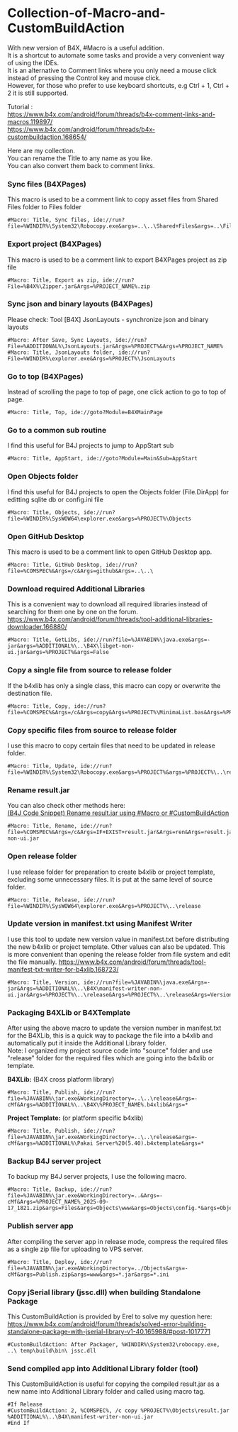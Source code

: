 # Collection-of-Macro-and-CustomBuildAction
With new version of B4X, #Macro is a useful addition.\
It is a shortcut to automate some tasks and provide a very convenient way of using the IDEs.\
It is an alternative to Comment links where you only need a mouse click instead of pressing the Control key and mouse click.\
However, for those who prefer to use keyboard shortcuts, e.g Ctrl + 1, Ctrl + 2 it is still supported.

Tutorial :\
https://www.b4x.com/android/forum/threads/b4x-comment-links-and-macros.119897/ \
https://www.b4x.com/android/forum/threads/b4x-custombuildaction.168654/

Here are my collection.\
You can rename the Title to any name as you like.\
You can also convert them back to comment links.

### Sync files (B4XPages)
This macro is used to be a comment link to copy asset files from Shared Files folder to Files folder
```
#Macro: Title, Sync files, ide://run?file=%WINDIR%\System32\Robocopy.exe&args=..\..\Shared+Files&args=..\Files&FilesSync=True
```

### Export project (B4XPages)
This macro is used to be a comment link to export B4XPages project as zip file
```
#Macro: Title, Export as zip, ide://run?File=%B4X%\Zipper.jar&Args=%PROJECT_NAME%.zip
```

### Sync json and binary layouts (B4XPages)
Please check: Tool [B4X] JsonLayouts - synchronize json and binary layouts
```
#Macro: After Save, Sync Layouts, ide://run?File=%ADDITIONAL%\JsonLayouts.jar&Args=%PROJECT%&Args=%PROJECT_NAME%
#Macro: Title, JsonLayouts folder, ide://run?File=%WINDIR%\explorer.exe&Args=%PROJECT%\JsonLayouts
```

### Go to top (B4XPages)
Instead of scrolling the page to top of page, one click action to go to top of page.
```
#Macro: Title, Top, ide://goto?Module=B4XMainPage
```

### Go to a common sub routine
I find this useful for B4J projects to jump to AppStart sub
```
#Macro: Title, AppStart, ide://goto?Module=Main&Sub=AppStart
```

### Open Objects folder
I find this useful for B4J projects to open the Objects folder (File.DirApp) for editting sqlite db or config.ini file
```
#Macro: Title, Objects, ide://run?file=%WINDIR%\SysWOW64\explorer.exe&args=%PROJECT%\Objects
```

### Open GitHub Desktop
This macro is used to be a comment link to open GitHub Desktop app.
```
#Macro: Title, GitHub Desktop, ide://run?file=%COMSPEC%&Args=/c&Args=github&Args=..\..\
```

### Download required Additional Libraries
This is a convenient way to download all required libraries instead of searching for them one by one on the forum.
https://www.b4x.com/android/forum/threads/tool-additional-libraries-downloader.166880/
```
#Macro: Title, GetLibs, ide://run?file=%JAVABIN%\java.exe&args=-jar&args=%ADDITIONAL%\..\B4X\libget-non-ui.jar&args=%PROJECT%&args=False
```

### Copy a single file from source to release folder
If the b4xlib has only a single class, this macro can copy or overwrite the destination file.
```
#Macro: Title, Copy, ide://run?file=%COMSPEC%&Args=/c&Args=copy&Args=%PROJECT%\MinimaList.bas&Args=%PROJECT%\..\release\MinimaList.bas
```

### Copy specific files from source to release folder
I use this macro to copy certain files that need to be updated in release folder.
```
#Macro: Title, Update, ide://run?file=%WINDIR%\System32\Robocopy.exe&args=%PROJECT%&args=%PROJECT%\..\release\&args=*.bas&args=*.json&args=*.b4j&args=*.html&args=*.example&args=help.css&args=main.css&args=main.js&args=/S
```
### Rename result.jar
You can also check other methods here:\
[(B4J Code Snippet) Rename result.jar using #Macro or #CustomBuildAction](https://www.b4x.com/android/forum/threads/rename-result-jar-using-macro-or-custombuildaction.168616/)
```
#Macro: Title, Rename, ide://run?file=%COMSPEC%&Args=/c&Args=IF+EXIST+result.jar&Args=ren&Args=result.jar&Args=libget-non-ui.jar
```

### Open release folder
I use release folder for preparation to create b4xlib or project template, excluding some unnecessary files. It is put at the same level of source folder.
```
#Macro: Title, Release, ide://run?file=%WINDIR%\SysWOW64\explorer.exe&Args=%PROJECT%\..\release
```

### Update version in manifest.txt using Manifest Writer
I use this tool to update new version value in manifest.txt before distributing the new b4xlib or project template. Other values can also be updated. This is more convenient than opening the release folder from file system and edit the file manually.
https://www.b4x.com/android/forum/threads/tool-manifest-txt-writer-for-b4xlib.168723/
```
#Macro: Title, Version, ide://run?file=%JAVABIN%\java.exe&Args=-jar&Args=%ADDITIONAL%\..\B4X\manifest-writer-non-ui.jar&Args=%PROJECT%\..\release&Args=%PROJECT%\..\release&Args=Version&Args=2.10
```

### Packaging B4XLib or B4XTemplate
After using the above macro to update the version number in manifest.txt for the B4XLib, this is a quick way to package the file into a b4xlib and automatically put it inside the Additional Library folder.\
Note: I organized my project source code into "source" folder and use "release" folder for the required files which are going into the b4xlib or template.

**B4XLib:** (B4X cross platform library)
```
#Macro: Title, Publish, ide://run?file=%JAVABIN%\jar.exe&WorkingDirectory=..\..\release&Args=-cMf&Args=%ADDITIONAL%\..\B4X\%PROJECT_NAME%.b4xlib&Args=*
```

**Project Template:** (or platform specific b4xlib)
```
#Macro: Title, Publish, ide://run?file=%JAVABIN%\jar.exe&WorkingDirectory=..\..\release&args=-cMf&args=%ADDITIONAL%\Pakai Server%20(5.40).b4xtemplate&args=*
```

### Backup B4J server project
To backup my B4J server projects, I use the following macro.
```
#Macro: Title, Backup, ide://run?file=%JAVABIN%\jar.exe&WorkingDirectory=..&Args=-cMf&Args=%PROJECT_NAME%_2025-09-17_1821.zip&args=Files&args=Objects\www&args=Objects\config.*&args=Objects\LICENSE&args=*.bas&args=*.b4j&args=*.b4j.meta&args=libs.json
```

### Publish server app
After compiling the server app in release mode, compress the required files as a single zip file for uploading to VPS server.
```
#Macro: Title, Deploy, ide://run?file=%JAVABIN%\jar.exe&WorkingDirectory=../Objects&args=-cMf&args=Publish.zip&args=www&args=*.jar&args=*.ini
```

### Copy jSerial library (jssc.dll) when building Standalone Package
This CustomBuildAction is provided by Erel to solve my question here:
https://www.b4x.com/android/forum/threads/solved-error-building-standalone-package-with-jserial-library-v1-40.165988/#post-1017771
```
#CustomBuildAction: After Packager, %WINDIR%\System32\robocopy.exe, ..\ temp\build\bin\ jssc.dll
```

### Send compiled app into Additional Library folder (tool)
This CustomBuildAction is useful for copying the compiled result.jar as a new name into Additional Library folder and called using macro tag.
```
#If Release
#CustomBuildAction: 2, %COMSPEC%, /c copy %PROJECT%\Objects\result.jar %ADDITIONAL%\..\B4X\manifest-writer-non-ui.jar
#End If
```
